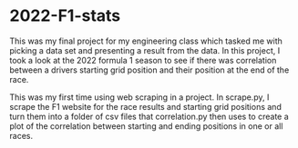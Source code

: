 # 2022-F1-stats
This was my final project for my engineering class which tasked me with picking a data set and presenting a result from the data. In this project, I took a look at the 2022 formula 1 season to see if there was correlation between a drivers starting grid position and their position at the end of the race.

This was my first time using web scraping in a project. In scrape.py, I scrape the F1 website for the race results and starting grid positions and turn them into a folder of csv files that correlation.py then uses to create a plot of the correlation between starting and ending positions in one or all races.
